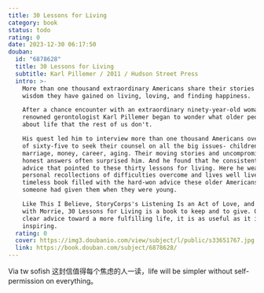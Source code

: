 ```yaml
---
title: 30 Lessons for Living
category: book
status: todo
rating: 0
date: 2023-12-30 06:17:50
douban:
  id: "6878628"
  title: 30 Lessons for Living
  subtitle: Karl Pillemer / 2011 / Hudson Street Press
  intro: >-
    More than one thousand extraordinary Americans share their stories and the
    wisdom they have gained on living, loving, and finding happiness.

    After a chance encounter with an extraordinary ninety-year-old woman,
    renowned gerontologist Karl Pillemer began to wonder what older people know
    about life that the rest of us don't.

    His quest led him to interview more than one thousand Americans over the age
    of sixty-five to seek their counsel on all the big issues- children,
    marriage, money, career, aging. Their moving stories and uncompromisingly
    honest answers often surprised him. And he found that he consistently heard
    advice that pointed to these thirty lessons for living. Here he weaves their
    personal recollections of difficulties overcome and lives well lived into a
    timeless book filled with the hard-won advice these older Americans wish
    someone had given them when they were young.

    Like This I Believe, StoryCorps's Listening Is an Act of Love, and Tuesdays
    with Morrie, 30 Lessons for Living is a book to keep and to give. Offering
    clear advice toward a more fulfilling life, it is as useful as it is
    inspiring.
  rating: 0
  cover: https://img3.doubanio.com/view/subject/l/public/s33651767.jpg
  link: https://book.douban.com/subject/6878628/
---
```


Via tw sofish 这封信值得每个焦虑的人一读，life will be simpler without self-permission on everything。